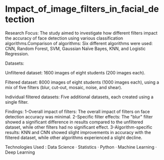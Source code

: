 # Impact_of_image_filters_in_facial_detection

Research Focus:
The study aimed to investigate how different filters impact the accuracy of face detection using various classification algorithms.Comparison of algorithms: Six different algorithms were used: CNN, Random Forest, SVM, Gaussian Naïve Bayes, KNN, and Logistic Regression.

Datasets:

Unfiltered dataset: 1600 images of eight students (200 images each).

Filtered dataset: 8000 images of eight students (1000 images each), using a mix of five filters (blur, cut-out, mosaic, noise, and shear).

Individual filtered datasets: Five additional datasets, each created using a single filter.

Findings:
1-Overall impact of filters: The overall impact of filters on face detection accuracy was minimal.
2-Specific filter effects: The "blur" filter showed a significant difference in results compared to the unfiltered dataset, while other filters had no significant effect.
3-Algorithm-specific results: KNN and CNN showed slight improvements in accuracy with the filtered dataset, while other algorithms experienced a slight decline.

Technologies Used : Data Science · Statistics · Python · Machine Learning · Deep Learning
